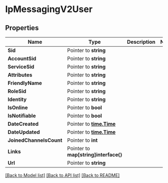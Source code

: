 # IpMessagingV2User

## Properties

Name | Type | Description | Notes
------------ | ------------- | ------------- | -------------
**Sid** | Pointer to **string** |  |
**AccountSid** | Pointer to **string** |  |
**ServiceSid** | Pointer to **string** |  |
**Attributes** | Pointer to **string** |  |
**FriendlyName** | Pointer to **string** |  |
**RoleSid** | Pointer to **string** |  |
**Identity** | Pointer to **string** |  |
**IsOnline** | Pointer to **bool** |  |
**IsNotifiable** | Pointer to **bool** |  |
**DateCreated** | Pointer to [**time.Time**](time.Time.md) |  |
**DateUpdated** | Pointer to [**time.Time**](time.Time.md) |  |
**JoinedChannelsCount** | Pointer to **int** |  |
**Links** | Pointer to **map[string]interface{}** |  |
**Url** | Pointer to **string** |  |

[[Back to Model list]](../README.md#documentation-for-models) [[Back to API list]](../README.md#documentation-for-api-endpoints) [[Back to README]](../README.md)



